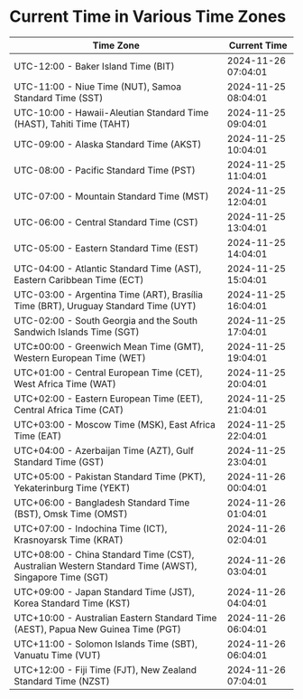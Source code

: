 # Current Time in Various Time Zones

| Time Zone | Current Time |
|-----------|--------------|
| UTC-12:00 - Baker Island Time (BIT) | 2024-11-26 07:04:01 |
| UTC-11:00 - Niue Time (NUT), Samoa Standard Time (SST) | 2024-11-25 08:04:01 |
| UTC-10:00 - Hawaii-Aleutian Standard Time (HAST), Tahiti Time (TAHT) | 2024-11-25 09:04:01 |
| UTC-09:00 - Alaska Standard Time (AKST) | 2024-11-25 10:04:01 |
| UTC-08:00 - Pacific Standard Time (PST) | 2024-11-25 11:04:01 |
| UTC-07:00 - Mountain Standard Time (MST) | 2024-11-25 12:04:01 |
| UTC-06:00 - Central Standard Time (CST) | 2024-11-25 13:04:01 |
| UTC-05:00 - Eastern Standard Time (EST) | 2024-11-25 14:04:01 |
| UTC-04:00 - Atlantic Standard Time (AST), Eastern Caribbean Time (ECT) | 2024-11-25 15:04:01 |
| UTC-03:00 - Argentina Time (ART), Brasília Time (BRT), Uruguay Standard Time (UYT) | 2024-11-25 16:04:01 |
| UTC-02:00 - South Georgia and the South Sandwich Islands Time (SGT) | 2024-11-25 17:04:01 |
| UTC±00:00 - Greenwich Mean Time (GMT), Western European Time (WET) | 2024-11-25 19:04:01 |
| UTC+01:00 - Central European Time (CET), West Africa Time (WAT) | 2024-11-25 20:04:01 |
| UTC+02:00 - Eastern European Time (EET), Central Africa Time (CAT) | 2024-11-25 21:04:01 |
| UTC+03:00 - Moscow Time (MSK), East Africa Time (EAT) | 2024-11-25 22:04:01 |
| UTC+04:00 - Azerbaijan Time (AZT), Gulf Standard Time (GST) | 2024-11-25 23:04:01 |
| UTC+05:00 - Pakistan Standard Time (PKT), Yekaterinburg Time (YEKT) | 2024-11-26 00:04:01 |
| UTC+06:00 - Bangladesh Standard Time (BST), Omsk Time (OMST) | 2024-11-26 01:04:01 |
| UTC+07:00 - Indochina Time (ICT), Krasnoyarsk Time (KRAT) | 2024-11-26 02:04:01 |
| UTC+08:00 - China Standard Time (CST), Australian Western Standard Time (AWST), Singapore Time (SGT) | 2024-11-26 03:04:01 |
| UTC+09:00 - Japan Standard Time (JST), Korea Standard Time (KST) | 2024-11-26 04:04:01 |
| UTC+10:00 - Australian Eastern Standard Time (AEST), Papua New Guinea Time (PGT) | 2024-11-26 06:04:01 |
| UTC+11:00 - Solomon Islands Time (SBT), Vanuatu Time (VUT) | 2024-11-26 06:04:01 |
| UTC+12:00 - Fiji Time (FJT), New Zealand Standard Time (NZST) | 2024-11-26 07:04:01 |
